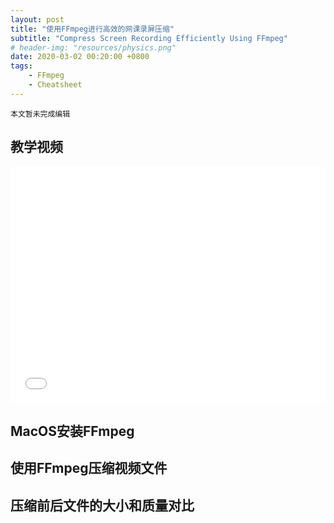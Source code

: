 ```yaml
---
layout: post
title: "使用FFmpeg进行高效的网课录屏压缩"
subtitle: "Compress Screen Recording Efficiently Using FFmpeg"
# header-img: "resources/physics.png"
date: 2020-03-02 00:20:00 +0800
tags:
    - FFmpeg
    - Cheatsheet
---
```


```plain
本文暂未完成编辑
```

## 教学视频
<div style="width:100%; padding-top: 75%;  position:relative;"><iframe src="//player.bilibili.com/player.html?aid=93262112&page=1" scrolling="no" border="0" frameborder="no" framespacing="0" allowfullscreen="true" style="width:100%; height:100%; position:absolute; top:0; left:0;"></iframe></div>

## MacOS安装FFmpeg

## 使用FFmpeg压缩视频文件

## 压缩前后文件的大小和质量对比
